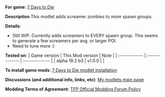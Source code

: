 **For game**: [7 Days to Die](https://7daystodie.com)

**Description**
This modlet adds screamer zombies to more spawn groups.


**Details**:
- Still WIP. Currently adds screamers to EVERY spawn group.  This seems to generate a few screamers per
avg. or larger POI.
- Need to tune more :)

**Tested on**:
| Game version | This Mod version  | Note |
| :------------ | :------------- | :------------- |
| alpha 19.2 b3  | v1.0.0 |  |

**To install game mods**: [7 Days to Die modlet installation](https://gist.github.com/doughphunghus/a1907c5f63b5fe79bd823965328f25bf)

**Discussions (and additional info, links, etc)**: [My modlets main page](https://7daystodie.com/forums/showthread.php?144915-Doughs-modlets)

**Modding Terms of Agreement**: [TFP Official Modding Forum Policy ](https://7daystodie.com/forums/showthread.php?59817-TFP-Official-Modding-Forum-Policy)
